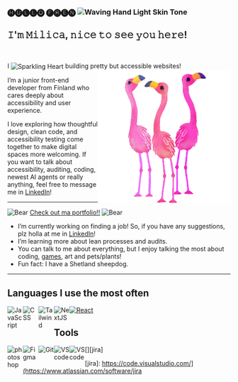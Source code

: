 ### 🅗🅤🅛🅛🅞 🅕🅡🅔🅝 <img src="https://raw.githubusercontent.com/Tarikul-Islam-Anik/Animated-Fluent-Emojis/master/Emojis/Hand%20gestures/Waving%20Hand%20Light%20Skin%20Tone.png" alt="Waving Hand Light Skin Tone" width="25" height="25" />

## 𝙸'𝚖 𝙼𝚒𝚕𝚒𝚌𝚊, 𝚗𝚒𝚌𝚎 𝚝𝚘 𝚜𝚎𝚎 𝚢𝚘𝚞 𝚑𝚎𝚛𝚎!
<br>

I <img src="https://raw.githubusercontent.com/Tarikul-Islam-Anik/Animated-Fluent-Emojis/master/Emojis/Smilies/Sparkling%20Heart.png" alt="Sparkling Heart" width="25" height="25" style="vertical-align: middle" /> building pretty but accessible websites!  <img align="right" width="300" alt="GIF" src="milicakrivokapic/../flamingo.gif" />

I’m a junior front-end developer from Finland who cares deeply about accessibility and user experience.

I love exploring how thoughtful design, clean code, and accessibility testing come together to make digital spaces more welcoming. If you want to talk about accessibility, auditing, coding, newest AI agents or really anything, feel free to message me in [LinkedIn](https://www.linkedin.com/in/milica-krivokapic/)!

---


<img src="https://raw.githubusercontent.com/Tarikul-Islam-Anik/Animated-Fluent-Emojis/master/Emojis/Animals/Bear.png" alt="Bear" width="25" height="25" /> [Check out ma portfolio!!](https://portfolio2025-delta-dusky.vercel.app/) <img src="https://raw.githubusercontent.com/Tarikul-Islam-Anik/Animated-Fluent-Emojis/master/Emojis/Animals/Bear.png" alt="Bear" width="25" height="25" />

-  I’m currently working on finding a job! So, if you have any suggestions, plz holla at me in [LinkedIn](https://www.linkedin.com/in/milica-krivokapic/)!
-  I’m learning more about lean processes and audits.
-  You can talk to me about everything, but I enjoy talking the most about coding, [games](https://steamcommunity.com/id/milica), art and pets/plants! 
-  Fun fact: I have a Shetland sheepdog.

---

## Languages I use the most often

[<img  src="https://cdn.jsdelivr.net/gh/devicons/devicon/icons/react/react-original.svg" width="35"  alt="React" />][react]
[<img src="https://cdn.jsdelivr.net/gh/devicons/devicon/icons/javascript/javascript-plain.svg" width="35" align="left" alt="JavaScript" />][js]
[<img src="https://cdn.jsdelivr.net/gh/devicons/devicon/icons/css3/css3-plain.svg" width="35" align="left" alt="CSS"/>][css]
[<img src="https://cdn.jsdelivr.net/gh/devicons/devicon@latest/icons/tailwindcss/tailwindcss-original.svg" width="35" align="left" alt="Tailwind" />][tailwind]
[<img src="https://cdn.jsdelivr.net/gh/devicons/devicon@latest/icons/nextjs/nextjs-original.svg" width="35" align="left" alt="NextJS" />][nextjs]






## Tools

[<img src="https://cdn.jsdelivr.net/gh/devicons/devicon@latest/icons/photoshop/photoshop-original.svg" width="35" alt="photoshop" align="left" alt="Photoshop" />][photoshop]
[<img src="https://cdn.jsdelivr.net/gh/devicons/devicon/icons/figma/figma-original.svg" width="35" alt="Figma" align="left" alt="Figma" />][figma]
[<img src="https://cdn.jsdelivr.net/gh/devicons/devicon/icons/git/git-plain.svg"  width="35" alt="Git" align="left" alt="Git" />][git]
[<img src="https://cdn.jsdelivr.net/gh/devicons/devicon/icons/vscode/vscode-original.svg" width="35" alt="VScode" align="left" alt="VsCode" />][vscode]
[<img src="https://cdn.jsdelivr.net/gh/devicons/devicon@latest/icons/jira/jira-original-wordmark.svg" width="35" alt="VScode" align="left" alt="Jira" />][jira]

[js]: https://developer.mozilla.org/en-US/docs/Web/JavaScript
[react]: https://reactjs.org/
[figma]: https://www.figma.com/
[css]: https://developer.mozilla.org/en-US/docs/Web/CSS
[tailwind]: https://tailwindcss.com/
[photoshop]: https://www.adobe.com/products/photoshop.html
[nextjs]: https://nextjs.org/
[git]: https://git-scm.com/
[vscode]: https://code.visualstudio.com/
[jira]: https://code.visualstudio.com/](https://www.atlassian.com/software/jira

